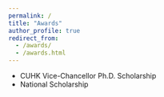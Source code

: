 ```yaml
---
permalink: /
title: "Awards"
author_profile: true
redirect_from: 
  - /awards/
  - /awards.html
---
```





- CUHK Vice-Chancellor Ph.D. Scholarship
- National Scholarship
